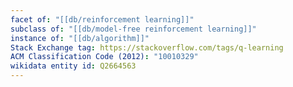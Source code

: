 ```yaml
---
facet of: "[[db/reinforcement learning]]"
subclass of: "[[db/model-free reinforcement learning]]"
instance of: "[[db/algorithm]]"
Stack Exchange tag: https://stackoverflow.com/tags/q-learning
ACM Classification Code (2012): "10010329"
wikidata entity id: Q2664563
---
```



